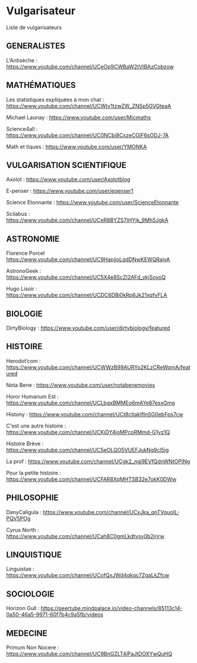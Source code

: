 # Vulgarisateur
Liste de vulgarisateurs

## GENERALISTES
L'Antisèche : https://www.youtube.com/channel/UCeOp9CWBaW2tVIBAzCobzow

## MATHÉMATIQUES
Les statistiques expliquées à mon chat : https://www.youtube.com/channel/UCWty1tzwZW_ZNSp5GVGteaA 

Michael Launay : https://www.youtube.com/user/Micmaths 

Science4all : https://www.youtube.com/channel/UC0NCbj8CxzeCGIF6sODJ-7A 

Math et tiques : https://www.youtube.com/user/YMONKA 

## VULGARISATION SCIENTIFIQUE
Axolot : https://www.youtube.com/user/Axolotblog 

E-penser : https://www.youtube.com/user/epenser1 

Science Etonnante : https://www.youtube.com/user/ScienceEtonnante 

Scilabus : https://www.youtube.com/channel/UCeR8BYZS7IHYjk_9Mh5JgkA

## ASTRONOMIE
Florence Porcel  https://www.youtube.com/channel/UC9HapjjoLqdDNwKEWQRaiyA

AstronoGeek : https://www.youtube.com/channel/UC5X4e8ScZI2AFd_vkjSoyoQ

Hugo Lisoir : https://www.youtube.com/channel/UCDC6DBi0kRp6Jk21xqfvFLA

## BIOLOGIE
DirtyBiology : https://www.youtube.com/user/dirtybiology/featured

## HISTOIRE
Herodot’com : https://www.youtube.com/channel/UCWWzB99AURYo2KLzCReWqmA/featured

Nota Bene : https://www.youtube.com/user/notabenemovies

Horor Humanum Est : https://www.youtube.com/channel/UCLbgxBMMEo6mAYe87esxGmg

Histony : https://www.youtube.com/channel/UCt8ctlakIflnSG0ebFps7cw

C'est une autre histoire : https://www.youtube.com/channel/UCKjDY4joMPcoRMmd-G1yz1Q

Histoire Brève : https://www.youtube.com/channel/UC5eOLQO5VUEFJukNg9cl5jg

La prof : https://www.youtube.com/channel/UCgk2_ngj9EVfQdnWNtOPINg

Pour la petite histoire : https://www.youtube.com/channel/UCFAR8XqMHTSB32e7okK0DWw

## PHILOSOPHIE
DanyCaligula : https://www.youtube.com/channel/UCxJka_qnTVquoIL-PQV5POg

Cyrus North : https://www.youtube.com/channel/UCah8C0gmLkdtvsy0b2jrjrw

## LINQUISTIQUE
Linguistae : https://www.youtube.com/channel/UCofQxJWd4qkqc7ZgaLkZfcw

## SOCIOLOGIE
Horizon Gull : https://peertube.mindpalace.io/video-channels/85113c14-0a50-46a5-9971-60f7b4c9a5fb/videos

## MEDECINE
Primum Non Nocere : https://www.youtube.com/channel/UC9BnGZLT4iPaJtDOXYwQuHQ
